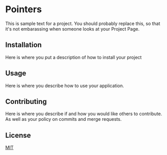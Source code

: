 # Pointers
This is sample text for a project. You should probably replace this, so that it's not embarassing when someone looks at your Project Page.

## Installation

Here is where you put a description of how  to install your project

## Usage

Here is where you describe how to use your application.

## Contributing

 Here is where you describe if and how you would like others to contribute. As well as your policy on commits and merge requests. 

## License

[MIT](https://choosealicense.com/licenses/mit/)
